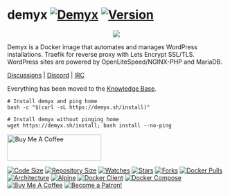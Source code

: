 # demyx [![Demyx](https://github.com/demyxsh/demyx/actions/workflows/main.yml/badge.svg)](https://github.com/demyxsh/demyx/actions/workflows/main.yml) [![Version](https://img.shields.io/badge/dynamic/json?url=https://github.com/demyxsh/demyx/raw/master/version.json&label=version&query=$.demyx&color=blue)](https://hub.docker.com/r/demyx/demyx)

<p align="center"><a href="https://asciinema.org/a/608407" target="_blank"><img src="https://asciinema.org/a/608407.svg" /></a></p>

Demyx is a Docker image that automates and manages WordPress installations. Traefik for reverse proxy with Lets Encrypt SSL/TLS. WordPress sites are powered by OpenLiteSpeed/NGINX-PHP and MariaDB.

<a href="https://demyx.sh/discussions" target="_blank">Discussions</a> | <a href="https://demyx.sh/discord" target="_blank">Discord</a> | <a href="https://demyx.sh/irc" target="_blank">IRC</a>

Everything has been moved to the <a href="https://demyx.sh/kb/getting-started/" target="_blank">Knowledge Base</a>.

```
# Install demyx and ping home
bash -c "$(curl -sL https://demyx.sh/install)"

# Install demyx without pinging home
wget https://demyx.sh/install; bash install --no-ping
```

<a href="https://demyx.sh/sponsor-buymeacoffee" target="_blank"><img src="https://cdn.buymeacoffee.com/buttons/v2/default-yellow.png" alt="Buy Me A Coffee" style="height: 60px !important;width: 217px !important;" ></a>

[![Code Size](https://img.shields.io/github/languages/code-size/demyxsh/demyx?style=flat&color=blue)](https://github.com/demyxsh/demyx)
[![Repository Size](https://img.shields.io/github/repo-size/demyxsh/demyx?style=flat&color=blue)](https://github.com/demyxsh/demyx)
[![Watches](https://img.shields.io/github/watchers/demyxsh/demyx?style=flat&color=blue)](https://github.com/demyxsh/demyx)
[![Stars](https://img.shields.io/github/stars/demyxsh/demyx?style=flat&color=blue)](https://github.com/demyxsh/demyx)
[![Forks](https://img.shields.io/github/forks/demyxsh/demyx?style=flat&color=blue)](https://github.com/demyxsh/demyx)
[![Docker Pulls](https://img.shields.io/docker/pulls/demyx/demyx?style=flat&color=blue)](https://hub.docker.com/r/demyx/demyx)
[![Architecture](https://img.shields.io/badge/linux-amd64-important?style=flat&color=blue)](https://hub.docker.com/r/demyx/demyx)
[![Alpine](https://img.shields.io/badge/dynamic/json?url=https://github.com/demyxsh/demyx/raw/master/version.json&label=alpine&query=$.alpine&color=blue)](https://hub.docker.com/r/demyx/demyx)
[![Docker Client](https://img.shields.io/badge/dynamic/json?url=https://github.com/demyxsh/demyx/raw/master/version.json&label=docker&query=$.docker&color=blue)](https://hub.docker.com/r/demyx/demyx)
[![Docker Compose](https://img.shields.io/badge/dynamic/json?url=https://github.com/demyxsh/demyx/raw/master/version.json&label=docker-compose&query=$.docker_compose&color=blue)](https://hub.docker.com/r/demyx/demyx)
[![Buy Me A Coffee](https://img.shields.io/badge/buy_me_coffee-$5-informational?style=flat&color=blue)](https://www.buymeacoffee.com/VXqkQK5tb)
[![Become a Patron!](https://img.shields.io/badge/become%20a%20patron-$5-informational?style=flat&color=blue)](https://www.patreon.com/bePatron?u=23406156)
